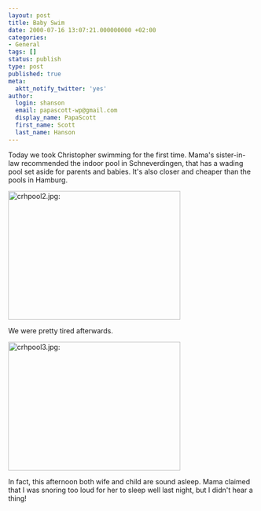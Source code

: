 ```yaml
---
layout: post
title: Baby Swim
date: 2000-07-16 13:07:21.000000000 +02:00
categories:
- General
tags: []
status: publish
type: post
published: true
meta:
  aktt_notify_twitter: 'yes'
author:
  login: shanson
  email: papascott-wp@gmail.com
  display_name: PapaScott
  first_name: Scott
  last_name: Hanson
---
```

<p>Today we took Christopher swimming for the first time. Mama's sister-in-law recommended the indoor pool in Schneverdingen, that has a wading pool set aside for parents and babies. It's also closer and cheaper than the pools in Hamburg.</p>
<p><img src="http://www.papascott.de/wordpress/wp-content/uploads/2000/07/2000071610.jpg" height="262" width="350" border="0" alt="crhpool2.jpg: " /></p>
<p>We were pretty tired afterwards.</p>
<p><img src="http://www.papascott.de/wordpress/wp-content/uploads/2000/07/2000071613.jpg" height="262" width="350" border="0" alt="crhpool3.jpg: " /></p>
<p>In fact, this afternoon both wife and child are sound asleep. Mama claimed that I was snoring too loud for her to sleep well last night, but I didn't hear a thing!</p>
